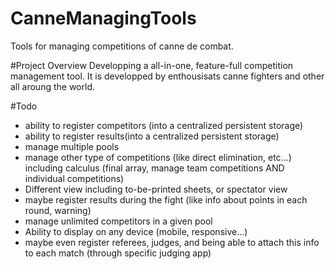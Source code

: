 CanneManagingTools
==================
Tools for managing competitions of canne de combat.

#Project Overview
Developping a all-in-one, feature-full competition management tool. It is developped by enthousisats canne fighters and other all aroung the world.



#Todo
- ability to register competitors (into a centralized persistent storage)
- ability to register results(into a centralized persistent storage)
- manage multiple pools
- manage other type of competitions (like direct elimination, etc…) including calculus (final array, manage team competitions AND individual competitions)
- Different view including to-be-printed sheets, or spectator view
- maybe register results during the fight (like info about points in each round, warning) 
- manage unlimited competitors in a given pool
- Ability to display on any device (mobile, responsive…)
- maybe even register referees, judges, and being able to attach this info to each match (through specific judging app)
